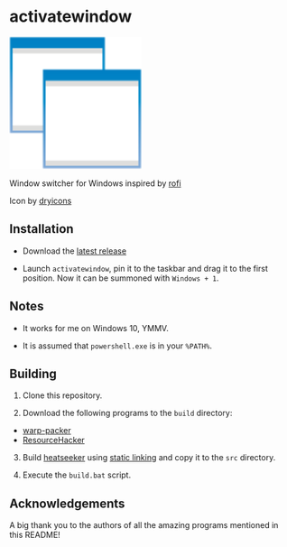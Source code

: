 # activatewindow

<img alt="logo" src="./windows_7037.png" width="234px"/>

Window switcher for Windows inspired by [rofi](https://github.com/davatorium/rofi)

Icon by [dryicons](https://dryicons.com/icon/windows-7037)

## Installation

* Download the [latest release](https://github.com/mardukbp/activatewindow/releases/latest)

* Launch `activatewindow`, pin it to the taskbar and drag it to the first position. Now it can be summoned with `Windows + 1`.

## Notes 

* It works for me on Windows 10, YMMV.

* It is assumed that `powershell.exe` is in your `%PATH%`. 

## Building

1. Clone this repository.

2. Download the following programs to the `build` directory:

* [warp-packer](https://github.com/dgiagio/warp)
* [ResourceHacker](http://www.angusj.com/resourcehacker/)

3. Build [heatseeker](https://github.com/rschmitt/heatseeker) using [static linking](https://github.com/rschmitt/heatseeker/issues/45) and copy it to the `src` directory.

4. Execute the `build.bat` script.

## Acknowledgements

A big thank you to the authors of all the amazing programs mentioned in this README!
